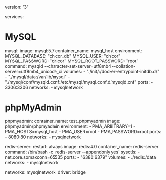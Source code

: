 version: '3'

services:
  # MySQL
  mysql:
    image: mysql:5.7
    container_name: mysql_host
    environment:
        MYSQL_DATABASE: "chicor_db"
        MYSQL_USER: "chicor"
        MYSQL_PASSWORD: "chicor"
        MYSQL_ROOT_PASSWORD: "root"    
    command: mysqld --character-set-server=utf8mb4 --collation-server=utf8mb4_unicode_ci
    volumes:
        - "./init/:/docker-entrypoint-initdb.d/"
        - "./mysql/data:/var/lib/mysql"
        - "./mysql/conf/mysqld.conf:/etc/mysql/mysql.conf.d/mysqld.cnf"
    ports:
        - 3306:3306
    networks:
        - mysqlnetwork       

  # phpMyAdmin
  phpmyadmin:
    container_name: test_phpmyadmin
    image: phpmyadmin/phpmyadmin
    environment:
        - PMA_ARBITRARY=1
        - PMA_HOSTS=mysql_host
        - PMA_USER=root
        - PMA_PASSWORD=root
    ports:
        - 8080:80
    networks:
        - mysqlnetwork

  redis-server:
    restart: always
    image: redis:4.0
    container_name: redis-server
    command: /bin/bash -c 'redis-server --appendonly yes'
    sysctls:
        - net.core.somaxconn=65535
    ports:
        - "6380:6379"
    volumes:
        - ./redis:/data
    networks:
        - mysqlnetwork

networks:
    mysqlnetwork:
      driver: bridge
